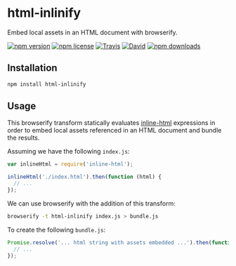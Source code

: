 # html-inlinify

Embed local assets in an HTML document with browserify.

[![npm version](https://img.shields.io/npm/v/html-inlinify.svg)](https://www.npmjs.com/package/html-inlinify)
[![npm license](https://img.shields.io/npm/l/html-inlinify.svg)](https://www.npmjs.com/package/html-inlinify)
[![Travis](https://img.shields.io/travis/panosoft/html-inlinify.svg)](https://travis-ci.org/panosoft/html-inlinify)
[![David](https://img.shields.io/david/panosoft/html-inlinify.svg)](https://david-dm.org/panosoft/html-inlinify)
[![npm downloads](https://img.shields.io/npm/dm/html-inlinify.svg)](https://www.npmjs.com/package/html-inlinify)

## Installation

```sh
npm install html-inlinify
```

## Usage

This browserify transform statically evaluates [inline-html](https://github.com/panosoft/inline-html) expressions in order to embed local assets referenced in an HTML document and bundle the results.

Assuming we have the following `index.js`:

```js
var inlineHtml = require('inline-html');

inlineHtml('./index.html').then(function (html) {
  // ...
});
```

We can use browserify with the addition of this transform:

```sh
browserify -t html-inlinify index.js > bundle.js
```

To create the following `bundle.js`:

```js
Promise.resolve('... html string with assets embedded ...').then(function (html) {
  // ...
});
```
